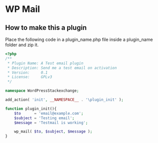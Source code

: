 # WP Mail

## How to make this a plugin

Place the following code in a plugin_name.php file inside a plugin_name folder and zip it.

```php
<?php
/**
 * Plugin Name: A Test email plugin
 * Description: Send me a test email on activation
 * Version:     0.1
 * License:     GPLv3
 */

namespace WordPressStackexchange;

add_action( 'init', __NAMESPACE__ . '\plugin_init' );

function plugin_init(){
    $to      = 'email@example.com';
    $subject = 'Testing email';
    $message = 'Testmail is working';

    wp_mail( $to, $subject, $message );
}
```

